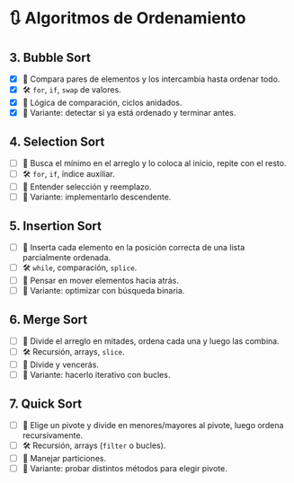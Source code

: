 # 🔃 Algoritmos de Ordenamiento

## 3. Bubble Sort
- [x] 📌 Compara pares de elementos y los intercambia hasta ordenar todo.  
- [x] 🛠️ `for`, `if`, `swap` de valores.  
- [x] 🎯 Lógica de comparación, ciclos anidados.  
- [x] 🚀 Variante: detectar si ya está ordenado y terminar antes.  

## 4. Selection Sort
- [ ] 📌 Busca el mínimo en el arreglo y lo coloca al inicio, repite con el resto.  
- [ ] 🛠️ `for`, `if`, índice auxiliar.  
- [ ] 🎯 Entender selección y reemplazo.  
- [ ] 🚀 Variante: implementarlo descendente.  

## 5. Insertion Sort
- [ ] 📌 Inserta cada elemento en la posición correcta de una lista parcialmente ordenada.  
- [ ] 🛠️ `while`, comparación, `splice`.  
- [ ] 🎯 Pensar en mover elementos hacia atrás.  
- [ ] 🚀 Variante: optimizar con búsqueda binaria.  

## 6. Merge Sort
- [ ] 📌 Divide el arreglo en mitades, ordena cada una y luego las combina.  
- [ ] 🛠️ Recursión, arrays, `slice`.  
- [ ] 🎯 Divide y vencerás.  
- [ ] 🚀 Variante: hacerlo iterativo con bucles.  

## 7. Quick Sort
- [ ] 📌 Elige un pivote y divide en menores/mayores al pivote, luego ordena recursivamente.  
- [ ] 🛠️ Recursión, arrays (`filter` o bucles).  
- [ ] 🎯 Manejar particiones.  
- [ ] 🚀 Variante: probar distintos métodos para elegir pivote.  